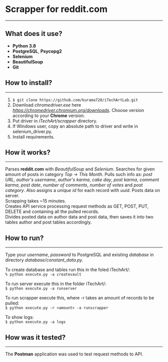 # Scrapper for reddit.com

---
## What does it use?
- **Python 3.8**
- **PostgreSQL**, **Psycopg2**
- **Selenium**
- **BeautifulSoup**
- **Git**

## How to install?

---

1. ```$ git clone https://github.com/kurama720/iTechArtLab.git```  
2. Download _chromedriver.exe_ here _https://chromedriver.chromium.org/downloads_. Choose version according to your
**Chrome** version.  
3. Put driver in _iTechArt/scrapper_ directory.
4. If Windows user, copy an absolute path to driver and write in selenium_driver.py.
5. Install requirements.

## How it works?

---
Parses **reddit.com** with _BeautifulSoup_ and _Selenium_. Searches for given amount of posts in category _Top ->
This Month_. Pulls such info as: _post URL_, _author's username_, _author's karma_, _cake day_, _post karma_,
_comment karma_, _post date_, _number of comments_, _number of votes_ and _post category_. Also assigns a _unique id_
for each record with _uuid_. Posts data on server.  
Scrapping takes ~15 minutes.  
Creates API service processing request methods as GET, POST, PUT, DELETE and containing all the pulled records.  
Divides posted data on author data and post data, then saves it into two tables author and post tables accordingly.

## How to run?
---
Type your _username_, _password_ to PostgreSQL and existing _database_ in directory _database/constant_data.py_.

To create database and tables run this in the foled iTechArt/:  
```% python execute.py -a createvault```

To run server execute this in the folder iTechArt/:  
```$ python execute.py -a runserver```

To run scrapper execute this, where -r takes an amount of records to be pulled:  
```$ python execute.py -r <amount> -a runscrapper```

To show logs:  
```$ python execute.py -a logs```

## How was it tested?

---
The **Postman** application was used to test request methods to API.